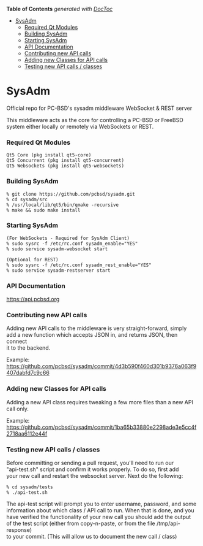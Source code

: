 <!-- START doctoc generated TOC please keep comment here to allow auto update -->
<!-- DON'T EDIT THIS SECTION, INSTEAD RE-RUN doctoc TO UPDATE -->
**Table of Contents**  *generated with [DocToc](https://github.com/thlorenz/doctoc)*

- [SysAdm](#sysadm)
    - [Required Qt Modules](#required-qt-modules)
    - [Building SysAdm](#building-sysadm)
    - [Starting SysAdm](#starting-sysadm)
    - [API Documentation](#api-documentation)
    - [Contributing new API calls](#contributing-new-api-calls)
    - [Adding new Classes for API calls](#adding-new-classes-for-api-calls)
    - [Testing new API calls / classes](#testing-new-api-calls--classes)

<!-- END doctoc generated TOC please keep comment here to allow auto update -->

# SysAdm

Official repo for PC-BSD's sysadm middleware WebSocket & REST server

This middleware acts as the core for controlling a PC-BSD or FreeBSD <br />
system either locally or remotely via WebSockets or REST.

### Required Qt Modules

```
Qt5 Core (pkg install qt5-core)
Qt5 Concurrent (pkg install qt5-concurrent)
Qt5 Websockets (pkg install qt5-websockets)
```

### Building SysAdm

```
% git clone https://github.com/pcbsd/sysadm.git
% cd sysadm/src
% /usr/local/lib/qt5/bin/qmake -recursive
% make && sudo make install
```

### Starting SysAdm

```
(For WebSockets - Required for SysAdm Client)
% sudo sysrc -f /etc/rc.conf sysadm_enable="YES"
% sudo service sysadm-websocket start

(Optional for REST)
% sudo sysrc -f /etc/rc.conf sysadm_rest_enable="YES"
% sudo service sysadm-restserver start
```

### API Documentation

https://api.pcbsd.org

### Contributing new API calls

Adding new API calls to the middleware is very straight-forward, simply <br />
add a new function which accepts JSON in, and returns JSON, then connect <br />
it to the backend.

Example:
https://github.com/pcbsd/sysadm/commit/4d3b590f460d301b9376a063f9407dabfd7c9c66

### Adding new Classes for API calls

Adding a new API class requires tweaking a few more files than a new API call only.

Example:
https://github.com/pcbsd/sysadm/commit/1ba65b33880e2298ade3e5cc4f2718aa6112e44f

### Testing new API calls / classes

Before committing or sending a pull request, you'll need to run our  <br />
"api-test.sh" script and confirm it works properly. To do so, first add <br />
your new call and restart the websocket server. Next do the following:

```
% cd sysadm/tests
% ./api-test.sh
```

The api-test script will prompt you to enter username, password, and some <br />
information about which class / API call to run. When that is done, and you <br />
have verified the functionality of your new call you should add the output <br />
of the test script (either from copy-n-paste, or from the file /tmp/api-response) <br />
to your commit. (This will allow us to document the new call / class)

